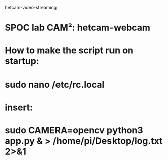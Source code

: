 hetcam-video-streaming

# SPOC lab CAM²: hetcam-webcam

# How to make the script run on startup:
# sudo nano /etc/rc.local
# insert:
# sudo CAMERA=opencv python3 app.py & > /home/pi/Desktop/log.txt 2>&1
